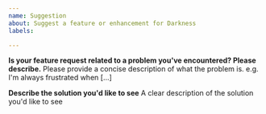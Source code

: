 ```yaml
---
name: Suggestion
about: Suggest a feature or enhancement for Darkness
labels: 

---
```


**Is your feature request related to a problem you've encountered? Please describe.**
Please provide a concise description of what the problem is. e.g. I'm always frustrated when [...]

**Describe the solution you'd like to see**
A clear description of the solution you'd like to see
